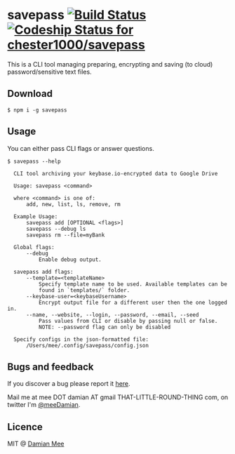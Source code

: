 # savepass [![Build Status](https://travis-ci.org/chester1000/savepass.svg)](https://travis-ci.org/chester1000/savepass) [ ![Codeship Status for chester1000/savepass](https://codeship.com/projects/71e48d30-e90c-0132-7604-26b28b7b5489/status?branch=master)](https://codeship.com/projects/82900)

This is a CLI tool managing preparing, encrypting and saving (to cloud) password/sensitive text files.

## Download

```
$ npm i -g savepass
```

## Usage

You can either pass CLI flags or answer questions.

```
$ savepass --help

  CLI tool archiving your keybase.io-encrypted data to Google Drive

  Usage: savepass <command>

  where <command> is one of:
      add, new, list, ls, remove, rm

  Example Usage:
      savepass add [OPTIONAL <flags>]
      savepass --debug ls
      savepass rm --file=myBank

  Global flags:
      --debug
          Enable debug output.

  savepass add flags:
      --template=<templateName>
          Specify template name to be used. Available templates can be
          found in `templates/` folder.
      --keybase-user=<keybaseUsername>
          Encrypt output file for a different user then the one logged in.
      --name, --website, --login, --password, --email, --seed
          Pass values from CLI or disable by passing null or false.
          NOTE: --password flag can only be disabled

  Specify configs in the json-formatted file:
      /Users/mee/.config/savepass/config.json

```

## Bugs and feedback

If you discover a bug please report it [here](https://github.com/chester1000/savepass/issues/new).

Mail me at mee DOT damian AT gmail THAT-LITTLE-ROUND-THING com, on twitter I'm [@meeDamian](http://twitter.com/meedamian).


## Licence

MIT @ [Damian Mee](http://meedamian.com)